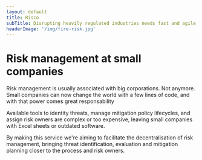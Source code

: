 ```yaml
---
layout: default
title: Risco
subTitle: Disrupting heavily regulated industries needs fast and agile risk management
headerImage: '/img/fire-risk.jpg'
---
```


# Risk management at small companies  

Risk management is usually associated with big corporations. Not anymore. Small
companies can now change the world with a few lines of code, and with that
power comes great responsability


Available tools to identity threats, manage mitigation policy lifecycles,
and assign risk owners are complex or too expensive, leaving small companies
with Excel sheets or outdated software.


By making this service we're aiming to facilitate the decentralisation of risk
management, bringing threat identification, evaluation and mitigation planning
closer to the process and risk owners.
